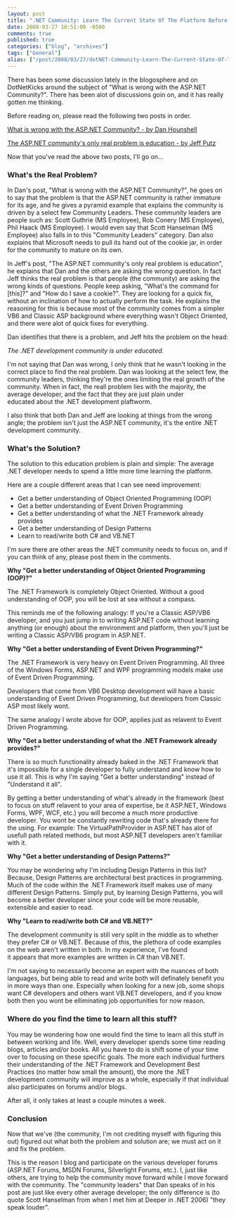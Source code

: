 ```yaml
---
layout: post
title: ".NET Community: Learn The Current State Of The Platform Before Deciding On Its Future"
date: 2008-03-27 10:51:00 -0500
comments: true
published: true
categories: ["blog", "archives"]
tags: ["General"]
alias: ["/post/2008/03/27/dotNET-Community-Learn-The-Current-State-Of-The-Platform-Before-Deciding-On-Its-Future", "/post/2008/03/27/dotnet-community-learn-the-current-state-of-the-platform-before-deciding-on-its-future"]
---
```

<!-- more -->
<p>
There has been some discussion lately in the blogosphere and on DotNetKicks around the subject of &quot;What is wrong with the ASP.NET Community?&quot;. There has been alot of discussions goin on, and it has really gotten me thinking. 
</p>
<p>
Before reading on, please read the following two posts in order. 
</p>
<p>
<a href="http://danhounshell.com/blogs/dan/archive/2008/03/24/what-is-wrong-with-the-asp-net-community.aspx" target="_blank">What is wrong with the ASP.NET Community? - by Dan Hounshell</a> 
</p>
<p>
<a href="http://weblogs.asp.net/jeff/archive/2008/03/26/the-asp-net-community-s-only-real-problem-is-education.aspx" target="_blank">The ASP.NET community&#39;s only real problem is education&nbsp;- by Jeff Putz</a> 
</p>
<p>
Now that you&#39;ve read the above two posts, I&#39;ll go on... 
</p>
<h3>What&#39;s the Real Problem? </h3>
<p>
In Dan&#39;s post, &quot;What is wrong with the ASP.NET Community?&quot;, he goes on to say that the problem is that the ASP.NET community is rather immature for its age, and he gives a pyramid example that explains the community is driven by a select few Community Leaders. These community leaders are people such as: Scott Guthrie (MS Employee), Rob Conery (MS Employee), Phil Haack (MS Employee). I would even say that Scott Hanselman (MS Employee) also falls in to this &quot;Community Leaders&quot; category. Dan also explains that Microsoft needs to pull its hand out of the cookie jar, in order for the community to mature on its own. 
</p>
<p>
In Jeff&#39;s post, &quot;The ASP.NET community&#39;s only real problem is education&quot;, he explains that Dan and the others are asking the wrong question. In fact Jeff thinks the real problem is that people (the community) are asking the wrong kinds of questions. People keep asking, &quot;What&#39;s the command for [this]?&quot; and &quot;How do I save a cookie?&quot;. They are looking for a quick fix, without an inclination of how to actually perform the task. He explains the reasoning for this is because most of the community comes from a simpler VB6 and Classic ASP background where everything wasn&#39;t Object Oriented, and there were alot of quick fixes for everything. 
</p>
<p>
Dan identifies that there is a problem, and Jeff hits the problem on the head: 
</p>
<p>
<em>The .NET development community is under educated.</em> 
</p>
<p>
I&#39;m not saying that Dan was wrong, I only think that he wasn&#39;t looking in the correct place to find the real problem. Dan was looking at the select few, the community leaders, thinking they&#39;re the ones limiting the real growth of the community. When in fact, the reall problem lies with the majority, the average developer, and the fact that they are just plain under educated&nbsp;about the .NET development plaftworm. 
</p>
<p>
I also think that both Dan and Jeff are looking at things from the wrong angle; the problem isn&#39;t just the ASP.NET community, it&#39;s the entire .NET development community. 
</p>
<h3>What&#39;s the Solution? </h3>
<p>
The solution to this education problem is plain and simple: The average .NET developer needs to spend a little more time learning the platform. 
</p>
<p>
Here are a couple different areas that I can see need improvement: 
</p>
<ul>
	<li>Get a better understanding of Object Oriented Programming (OOP)</li>
	<li>Get a better understanding of Event Driven Programming</li>
	<li>Get a better understanding of what the .NET Framework already provides</li>
	<li>Get a better understanding of Design Patterns</li>
	<li>Learn to read/write both C# and VB.NET</li>
</ul>
<p>
I&#39;m sure there are other areas the .NET community needs to focus on, and if you can think of any, please post them in the comments. 
</p>
<p>
<strong>Why &quot;Get a better understanding of Object Oriented&nbsp;Programming (OOP)?&quot;</strong> 
</p>
<p>
The .NET Framework is completely Object Oriented. Without a good understanding of OOP, you will be lost at sea without a compass. 
</p>
<p>
This reminds me of the following analogy: If you&#39;re a Classic ASP/VB6 developer, and you just jump in to writing ASP.NET code without learning anything (or enough) about the environment and platform, then you&#39;ll just be writing a Classic ASP/VB6 program in ASP.NET. 
</p>
<p>
<strong>Why &quot;Get a better understanding of Event Driven Programming?&quot;</strong> 
</p>
<p>
The .NET Framework is very heavy on Event Driven Programming. All three of the Windows Forms, ASP.NET and WPF programming models make use of Event Driven Programming. 
</p>
<p>
Developers that come from VB6 Desktop development will have a basic understanding of Event Driven Programming, but developers from Classic ASP most likely wont. 
</p>
<p>
The same analogy I wrote above for OOP, applies just as relavent to Event Driven Programming. 
</p>
<p>
<strong>Why &quot;Get a better understanding of what the .NET Framework already provides?&quot;</strong> 
</p>
<p>
There is so much functionality already baked in the .NET Framework that it&#39;s impossible for a single developer to fully understand and know how to use it all. This is why I&#39;m saying &quot;Get a better understanding&quot; instead of &quot;Understand it all&quot;. 
</p>
<p>
By getting a better understanding of what&#39;s already in the framework (best to focus on stuff relavent to your area of expertise, be it ASP.NET, Windows Forms, WPF, WCF, etc.) you will become a much more productive developer. You wont be constantly rewriting code that&#39;s already there for the using. For example: The VirtualPathProvider in ASP.NET has alot of usefull path related methods, but most ASP.NET developers aren&#39;t familiar with it. 
</p>
<p>
<strong>Why &quot;Get a better understanding of Design Patterns?&quot;</strong> 
</p>
<p>
You may be wondering why I&#39;m including Design Patterns in this list? Because, Design Patterns are architectural best practices in programming. Much of the code within the .NET Framework itself makes use of many different Design Patterns.&nbsp;Simply put, by learning Design Patterns, you will become a better developer since your code will be more reusable, extensible and easier to read. 
</p>
<p>
<strong>Why &quot;Learn to read/write both C# and VB.NET?&quot;</strong> 
</p>
<p>
The development community is still very split in the middle as to whether they prefer C# or VB.NET. Because of this, the plethora of code examples on the web aren&#39;t written in both. In my experience, I&#39;ve found it&nbsp;appears&nbsp;that more examples are written in C# than VB.NET. 
</p>
<p>
I&#39;m not saying to necessarily become an expert with the nuances of both languages, but being able to read and write both will definately benefit you in more ways than one. Especially when looking for a new job, some shops want C# developers and others want VB.NET developers, and if you know both then you wont be elliminating job opportunities for now reason. 
</p>
<h3>Where do you find the time to learn all this stuff?</h3>
<p>
You may be wondering how one would find the time to learn all this stuff in between working and life. Well, every developer spends some time reading blogs, articles and/or books. All you have to do is shift some of your time over to focusing on these specific goals. The more each individual furthers their understanding of the .NET Framework and Development Best Practices (no matter how small the amount), the more the .NET development community will improve as a whole, especially if that individual also participates on forums and/or blogs. 
</p>
<p>
After all, it only takes at least a couple minutes a week. 
</p>
<h3>Conclusion</h3>
<p>
Now that we&#39;ve (the community, I&#39;m not crediting myself with figuring this out) figured out what both the problem and solution are; we must act on it and fix the problem.
</p>
<p>
This is the reason I blog and participate on the various developer forums (ASP.NET Forums, MSDN Forums, Silverlight Forums, etc.). I, just like others, are trying to help the community move forward while I move forward with the community. The &quot;community leaders&quot; that Dan speaks of in his post are just like every other average developer; the only difference is (to quote Scott Hanselman from when I met him at Deeper in .NET 2006) &quot;they speak louder&quot;.
</p>
